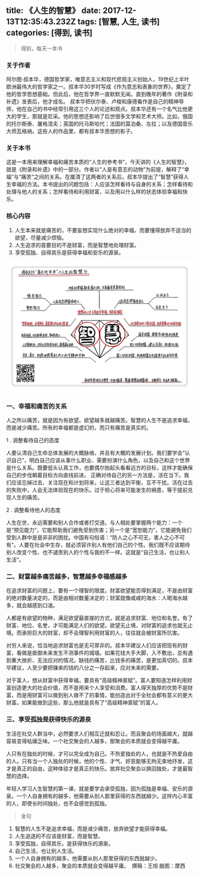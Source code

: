 title: 《人生的智慧》
date: 2017-12-13T12:35:43.232Z
tags: [智慧, 人生, 读书]
categories: [得到, 读书]
---
> 得到，每天一本书

### 关于作者
阿尔图·叔本华，德国哲学家，唯意志主义和现代悲观主义创始人，19世纪上半叶欧洲最伟大的哲学家之一。叔本华30岁时写成《作为意志和表象的世界》，奠定了他的哲学思想基础。但此后，他在哲学界一直默默无闻。直到晚年的著作《附录和补遗》发表后，他才成名。
叔本华把伏尔泰、卢梭和康德看作是自己的精神导师，他在自己的书中经常引用这三个人的论述和观点。叔本华还有一个名气比他更大的学生，那就是尼采。他的思想还影响了后世很多文学和艺术大师。比如，俄国的托尔斯泰、屠格涅夫；英国的托马斯哈代；法国的莫泊桑、左拉；以及德国音乐大师瓦格纳。这些人的作品里，都有叔本华思想的影子。

### 关于本书
这是一本用来理解幸福和痛苦本质的“人生的参考书”，今天讲的《人生的智慧》，就是《附录和补遗》中的一部分。作者以“人是有意志的动物”为前提，解释了“幸福”与“痛苦”之间的关系。在厘清了这两者的关系后，叔本华提出了“智慧”获得人生幸福的方法。本书提出的问题包括：人应该怎样看待与自身的关系；怎样看待和处理与他人的关系；怎样看待和利用财富，以及用以什么样的状态体验幸福和快乐。

### 核心内容
1. 人生本来就是痛苦的，不要妄想实现什么绝对的幸福，而要懂得放弃不适当的欲望，尽量减少烦恼。
2. 人生追求的首要目的不是财富，而是智慧地处理财富。
3. 享受孤独、自得其乐是获得幸福和安乐的源泉。

![](/images/201712/IMG297.jpeg)

### 一、幸福和痛苦的关系

人之所以痛苦，就是因为有欲望。欲望越多就越痛苦。智慧的人生不是追求幸福，而是减少痛苦。所有的幸福都是虚幻的，而只有痛苦是真实的。

1 . 调整看待自己的态度

人要认清自己生命总体发展的大概脉络，并且有大概的发展计划。我们要学会“认识自己”，明白自己应该从事什么职业、需要扮演什么角色，以及自己和这个世界是什么关系。既要低头认真工作，也要偶尔抬起头看看远方的目标，这样才能确保自己的步伐朝着目标方向直线前进。
正确对待自己的另一方法是，活在当下。我们应该忘掉过去、关注现在和计划将来，让这三者达到平衡，互不干扰。活在过去的失败中，人会无法体验现在的快乐。过于担心将来可能发生的祸患，等于提前兑现人生的痛苦。

2 . 调整看待他人的态度

人生在世，永远需要和别人合作或者打交道。与人相处要掌握两个能力：一个是“预见能力”，它能帮助我们避免受到伤害；另一个是“宽恕能力”，它能避免我们受到人群中是是非非的困扰。中国有句俗语：“防人之心不可无，害人之心不可有”。人要在社会中生存，就必须容许别人有他们自己的个性。我们既不应该期待别人改变个性、也不谴责别人的个性与我的不一样。这就是“自己生活，也让别人生活”。

### 二、财富越多痛苦越多，智慧越多幸福感越多
在追求财富的问题上，要有一个理智的限度。财富欲望能否得到满足，不是由财富的绝对数量决定的，而是由相对数量决定的；财富就像咸咸的海水：人喝海水越多，就会越感到口渴。

人都是有欲望的物种，满足欲望最直接的方式，就是追求财富、地位和名誉。有了财富、地位、名誉，才可能满足人们的欲望。欲望无止境，对财富的追求也就无止境。而承担巨大的财富，却不会理智利用财富的人，往往就会被财富所坑害。

对穷人来说，恰当地追求财富也是无可厚非的。叔本华建议人们应该把现有的财富，看做是抵御未来发生不测事件的城墙。如果花钱大手大脚，入不敷出，总有遇到重大挫折、无法应对的情况。缺钱的痛苦，比钱多的痛苦，是更加真切的。叔本华建议，人至少要把赚来的钱的八分之一存起来，应对未来的需要。

对于富人，想从财富中获得幸福，要具有“高级精神禀赋”。富人要知道怎样利用财富创造更大的社会价值，而不是用来个人享受和消费。富人得天独厚的优势不是财富，而是用财富可以做到别人做不了的事情，能创造出对于全社会都有意义的更大财富。如果能做到这些，那么他就是具有了“高级精神禀赋”的富人。

### 三、享受孤独是获得快乐的源泉
生活在社交人群当中，必然要求人们相互迁就和忍让。而且聚会的场面越大，就越容易变得枯燥乏味。一个社交聚会的人越多，那聚会的本质就会变得越平庸。

人只有在独处的时候，才可以完全成为自己。不热爱独处的人，也就是不热爱自由的人。只有当一个人独处的时候，他的个性、才气、好恶能够无拘无束地抒发，这才是真正的自由，这种体验才是真正的快乐。放弃社交聚会以换回独处，才是最智慧的选择。

年轻人学习人生智慧的第一课，就是要学会承受孤独，因为孤独是幸福、安乐的源泉。一个人自身拥有的越多，他需要从别人那里获得的东西就越少。这样内心丰富的人，即使长时间独处，也不会感觉到孤独。

> 金句

1. 智慧的人生不是追求幸福，而是减少痛苦，放弃欲望才能获得幸福。
2. 人生追逐的不应该是财富，而是智慧。
3. 享受孤独，自得其乐，是获得快乐的源泉。
4. 自己生活，也让别人生活。
5. 一个人自身拥有的越多，他需要从别人那里获得的东西就越少。
6. 社交聚会的人越多，聚会的本质就会变得越平庸。 
撰稿：王旭 脑图：摩西